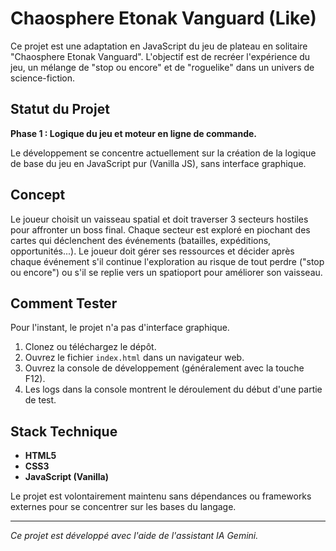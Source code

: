 # Chaosphere Etonak Vanguard (Like)

Ce projet est une adaptation en JavaScript du jeu de plateau en solitaire "Chaosphere Etonak Vanguard". L'objectif est de recréer l'expérience du jeu, un mélange de "stop ou encore" et de "roguelike" dans un univers de science-fiction.

## Statut du Projet

**Phase 1 : Logique du jeu et moteur en ligne de commande.**

Le développement se concentre actuellement sur la création de la logique de base du jeu en JavaScript pur (Vanilla JS), sans interface graphique.

## Concept

Le joueur choisit un vaisseau spatial et doit traverser 3 secteurs hostiles pour affronter un boss final. Chaque secteur est exploré en piochant des cartes qui déclenchent des événements (batailles, expéditions, opportunités...). Le joueur doit gérer ses ressources et décider après chaque événement s'il continue l'exploration au risque de tout perdre ("stop ou encore") ou s'il se replie vers un spatioport pour améliorer son vaisseau.

## Comment Tester

Pour l'instant, le projet n'a pas d'interface graphique.

1.  Clonez ou téléchargez le dépôt.
2.  Ouvrez le fichier `index.html` dans un navigateur web.
3.  Ouvrez la console de développement (généralement avec la touche F12).
4.  Les logs dans la console montrent le déroulement du début d'une partie de test.

## Stack Technique

*   **HTML5**
*   **CSS3**
*   **JavaScript (Vanilla)**

Le projet est volontairement maintenu sans dépendances ou frameworks externes pour se concentrer sur les bases du langage.

---
*Ce projet est développé avec l'aide de l'assistant IA Gemini.*